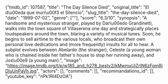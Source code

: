 {"tmdb_id": 107587, "title": "The Day Silence Died", "original_title": "El d\u00eda que muri\u00f3 el Silencio", "slug_title": "the-day-silence-died", "date": "1999-07-02", "genre": [""], "score": "6.3/10", "synopsis": "A handsome and mysterious stranger, played by Dar\u00edo Grandinetti, walks into the town square of Villaserena one day and strategically places loudspeakers around the town, blaring a variety of musical tunes. Soon, he begins to sell airtime to the various locals, who broadcast their own personal love dedications and (more frequently) insults for all to hear. A subplot evolves between Abelardo (the stranger), Celeste (a young woman who is chained inside her father's house to stop her running away), and Jos\u00e9 (a young man).", "image": "https://image.tmdb.org/t/p/w185_and_h278_bestv2/kMwmxUjZrlN6zFqmRiDluUnPaVh.jpg", "actors": [], "comments": [], "recommandations_id": [], "youtube_key": "nPk1RI4DzOA"}
